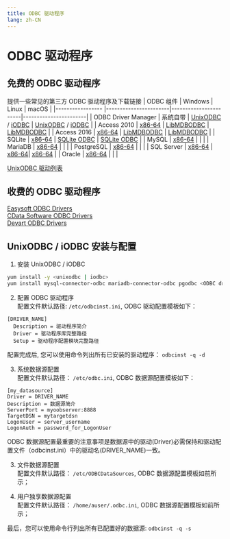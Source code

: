 ```yaml
---
title: ODBC 驱动程序
lang: zh-CN
---
```


# ODBC 驱动程序

## 免费的 ODBC 驱动程序
提供一些常见的第三方 ODBC 驱动程序及下载链接
| ODBC 组件           | Windows               | Linux                 | macOS                 |
|-----------------    |-----------------------|-----------------------|-----------------------|
| ODBC Driver Manager | 系统自带               | [UnixODBC](http://www.unixodbc.org/) / [iODBC](http://www.iodbc.org/dataspace/doc/iodbc/wiki/iodbcWiki/Downloads) | [UnixODBC](http://www.unixodbc.org/) / [iODBC](http://www.iodbc.org/dataspace/doc/iodbc/wiki/iodbcWiki/Downloads) |
| Access 2010         | [x86-64](https://www.microsoft.com/zh-cn/download/confirmation.aspx?id=13255&6B49FDFB-8E5B-4B07-BC31-15695C5A2143=1) | [LibMDBODBC](https://github.com/mdbtools/mdbtools) | [LibMDBODBC](https://github.com/mdbtools/mdbtools) |
| Access 2016         | [x86-64](https://www.microsoft.com/zh-cn/download/confirmation.aspx?id=54920&6B49FDFB-8E5B-4B07-BC31-15695C5A2143=1) | [LibMDBODBC](https://github.com/mdbtools/mdbtools) | [LibMDBODBC](https://github.com/mdbtools/mdbtools) |
| SQLite              | [x86-64](http://www.ch-werner.de/sqliteodbc/sqliteodbc_w64.exe) | [SQLite ODBC](https://github.com/softace/sqliteodbc) | [SQLite ODBC](https://github.com/softace/sqliteodbc) |
| MySQL               | [x86-64](https://cdn.mysql.com//Downloads/Connector-ODBC/8.0/mysql-connector-odbc-8.0.29-winx64.msi) | | |
| MariaDB             | [x86-64](https://storage.googleapis.com/downloads-cdn.mariadb.com/mariadb_server/10.8/10.8.3/winx64-packages/mariadb-10.8.3-winx64.msi) | | |
| PostgreSQL          | [x86-64](https://ftp.postgresql.org/pub/odbc/versions/msi/psqlodbc_13_02_0000-x64.zip) | | |
| SQL Server          | [x86-64](https://download.microsoft.com/download/1/a/4/1a4a49b8-9fe6-4237-be0d-a6b8f2d559b5/en-US/18.0.1.1/x64/msodbcsql.msi) | [x86-64](https://docs.microsoft.com/en-us/sql/connect/odbc/linux-mac/installing-the-microsoft-odbc-driver-for-sql-server)| [x86-64](https://docs.microsoft.com/en-us/sql/connect/odbc/linux-mac/install-microsoft-odbc-driver-sql-server-macos?view=sql-server-ver16) |
| Oracle              | [x86-64](https://www.oracle.com/database/technologies/dotnet-odacdeploy-downloads.html) | | |

[UnixODBC 驱动列表](http://www.unixodbc.org/drivers.html)

## 收费的 ODBC 驱动程序
[Easysoft ODBC Drivers](https://www.easysoft.com/products/data_access/index.html#odbc-drivers)<br/>
[CData Software ODBC Drivers](https://www.cdata.com/odbc/)<br/>
[Devart ODBC Drivers](https://www.devart.com/odbc/)

## UnixODBC / iODBC 安装与配置
1. 安装 UnixODBC / iODBC
```bash
yum install -y <unixodbc | iodbc>
yum install mysql-connector-odbc mariadb-connector-odbc pgodbc <ODBC driver package>
```

2. 配置 ODBC 驱动程序<br/>
配置文件默认路径: `/etc/odbcinst.ini`, ODBC 驱动配置模板如下：
```
[DRIVER_NAME]
  Description = 驱动程序简介
  Driver = 驱动程序库完整路径
  Setup = 驱动程序配置模块完整路径
```
配置完成后, 您可以使用命令列出所有已安装的驱动程序： `odbcinst -q -d`

3. 系统数据源配置<br/>
配置文件默认路径： `/etc/odbc.ini`, ODBC 数据源配置模板如下：
```
[my_datasource]
Driver = DRIVER_NAME
Description = 数据源简介
ServerPort = myoobserver:8888
TargetDSN = mytargetdsn
LogonUser = server_username
LogonAuth = password_for_LogonUser
```
ODBC 数据源配置最重要的注意事项是数据源中的驱动(Driver)必需保持和驱动配置文件（odbcinst.ini）中的驱动名(DRIVER_NAME)一致。

3. 文件数据源配置<br/>
配置文件默认路径： `/etc/ODBCDataSources`, ODBC 数据源配置模板如前所示；

5. 用户独享数据源配置<br/>
配置文件默认路径： `/home/auser/.odbc.ini`, ODBC 数据源配置模板如前所示；

最后，您可以使用命令行列出所有已配置好的数据源: `odbcinst -q -s`